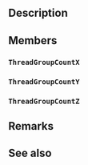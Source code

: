 ## Description

## Members

### `ThreadGroupCountX`

### `ThreadGroupCountY`

### `ThreadGroupCountZ`

## Remarks

## See also